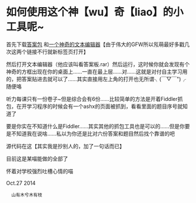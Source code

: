 如何使用这个神【wu】奇【liao】的小工具呢~
==============


首先下载[答案包](https://github.com/NKUCodingCat/Something-Else/blob/master/%E8%8B%B1%E8%AF%AD%E8%87%AA%E4%B8%BB%E5%AD%A6%E4%B9%A0/%E7%AD%94%E6%A1%88.rar?raw=true)
和[一个神奇的文本编辑器](https://github.com/NKUCodingCat/Something-Else/blob/master/%E8%8B%B1%E8%AF%AD%E8%87%AA%E4%B8%BB%E5%AD%A6%E4%B9%A0/%E7%9C%8B%E7%AD%94%E6%A1%88%E6%9D%BF.rar?raw=true)【由于伟大的GFW所以氖萌最好多戳几次这两个链接不行就新标签页打开】

然后打开文本编辑器（他应该叫看答案板.rar）然后运行，这时候你就会发现有个神奇的方框出现在你的桌面上……一直在最上层……对……这就是对付自主学习用的，把答案贴进去就可以了……其实直接用左上角的打开也无所谓╮(￣▽￣")╭ 随便咯

听力每课只有一份卷子~但是综合会有6份……比较简单的方法是开着Fiddler抓包，在开学习程序的时候会有一个ashx的页面被抓到，看看里面的题目序号就知道了

要是你实在不知道什么是Fiddler……其实其他的抓包工具也是可以的……但是你要是不知道我在说啥……私以为你还是比对六份答案和题目然后找个靠谱的吧

源代码在这【其实我是抄别人的，加了一句话而已】

目前这是某喵能做的全部了

怀着对学校强烈吐槽心情的喵

Oct.27 2014

      山有木兮木有枝
